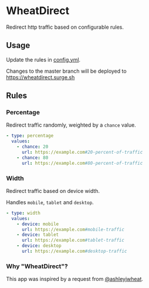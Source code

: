 # WheatDirect

Redirect http traffic based on configurable rules.

## Usage

Update the rules in [config.yml](https://github.com/mikemonteith/wheatdirect/blob/master/config.yml).

Changes to the master branch will be deployed to https://wheatdirect.surge.sh

## Rules

### Percentage

Redirect traffic randomly, weighted by a `chance` value.

```yaml
- type: percentage
  values:
    - chance: 20
      url: https://example.com#20-percent-of-traffic
    - chance: 80
      url: https://example.com#80-percent-of-traffic
```

### Width

Redirect traffic based on device width.

Handles `mobile`, `tablet` and `desktop`.

```yaml
- type: width
  values:
    - device: mobile
      url: https://example.com#mobile-traffic
    - device: tablet
      url: https://example.com#tablet-traffic
    - device: desktop
      url: https://example.com#desktop-traffic
```

### Why "WheatDirect"?

This app was inspired by a request from [@ashleyjwheat](https://twitter.com/ashleyjwheat).
